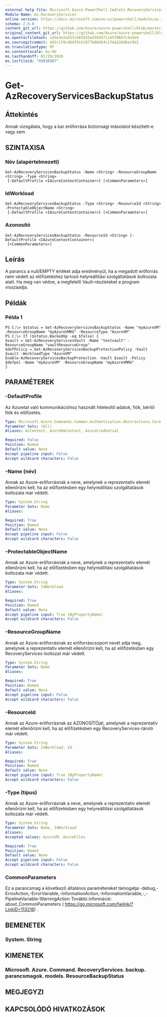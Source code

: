 ```yaml
---
external help file: Microsoft.Azure.PowerShell.Cmdlets.RecoveryServices.Backup.dll-Help.xml
Module Name: Az.RecoveryServices
online version: https://docs.microsoft.com/en-us/powershell/module/az.recoveryservices/get-azrecoveryservicesbackupstatus
schema: 2.0.0
content_git_url: https://github.com/Azure/azure-powershell/blob/master/src/RecoveryServices/RecoveryServices/help/Get-AzRecoveryServicesBackupStatus.md
original_content_git_url: https://github.com/Azure/azure-powershell/blob/master/src/RecoveryServices/RecoveryServices/help/Get-AzRecoveryServicesBackupStatus.md
ms.openlocfilehash: cd3e3e2ad33cb01935a2594571145f0667c9a3e4
ms.sourcegitcommit: 4d2c178cd6df9151877b08d54c1f4a228dbec9d1
ms.translationtype: MT
ms.contentlocale: hu-HU
ms.lasthandoff: 01/29/2020
ms.locfileid: "93838567"
---
```

# Get-AzRecoveryServicesBackupStatus

## Áttekintés
Annak vizsgálata, hogy a kar erőforrása biztonsági másolatot készített-e vagy sem.

## SZINTAXISA

### Név (alapértelmezett)
```
Get-AzRecoveryServicesBackupStatus -Name <String> -ResourceGroupName <String> -Type <String>
 [-DefaultProfile <IAzureContextContainer>] [<CommonParameters>]
```

### IdWorkload
```
Get-AzRecoveryServicesBackupStatus -Type <String> -ResourceId <String> -ProtectableObjectName <String>
 [-DefaultProfile <IAzureContextContainer>] [<CommonParameters>]
```

### Azonosító
```
Get-AzRecoveryServicesBackupStatus -ResourceId <String> [-DefaultProfile <IAzureContextContainer>]
 [<CommonParameters>]
```

## Leírás
A parancs a null/EMPTY értéket adja eredményül, ha a megadott erőforrás nem védett az előfizetéshez tartozó helyreállítási szolgáltatások boltozata alatt. Ha meg van védve, a megfelelő Vault-részleteket a program visszaadja.

## Példák

### Példa 1
```
PS C:\> $status = Get-AzRecoveryServicesBackupStatus -Name "myAzureVM" -ResourceGroupName "myAzureVMRG" -ResourceType "AzureVM"
PS C:\> If ($status.BackedUp -eq $false) {
$vault = Get-AzRecoveryServicesVault -Name "testvault" -ResourceGroupName "vaultResourceGroup"
$defPolicy = Get-AzRecoveryServicesBackupProtectionPolicy -Vault $vault -WorkloadType "AzureVM"
Enable-AzRecoveryServicesBackupProtection -Vault $vault -Policy $defpol -Name "myAzureVM" -ResourceGroupName "myAzureVMRG"
}
```

## PARAMÉTEREK

### -DefaultProfile
Az Azuretal való kommunikációhoz használt hitelesítő adatok, fiók, bérlői fiók és előfizetés.

```yaml
Type: Microsoft.Azure.Commands.Common.Authentication.Abstractions.Core.IAzureContextContainer
Parameter Sets: (All)
Aliases: AzContext, AzureRmContext, AzureCredential

Required: False
Position: Named
Default value: None
Accept pipeline input: False
Accept wildcard characters: False
```

### -Name (név)
Annak az Azure-erőforrásnak a neve, amelynek a reprezentatív elemét ellenőrizni kell, ha az előfizetésben egy helyreállítási szolgáltatások boltozata már védett.

```yaml
Type: System.String
Parameter Sets: Name
Aliases:

Required: True
Position: Named
Default value: None
Accept pipeline input: False
Accept wildcard characters: False
```

### -ProtectableObjectName
Annak az Azure-erőforrásnak a neve, amelynek a reprezentatív elemét ellenőrizni kell, ha az előfizetésben egy helyreállítási szolgáltatások boltozata már védett.

```yaml
Type: System.String
Parameter Sets: IdWorkload
Aliases:

Required: True
Position: Named
Default value: None
Accept pipeline input: True (ByPropertyName)
Accept wildcard characters: False
```

### -ResourceGroupName
Annak az Azure-erőforrásnak az erőforráscsoport nevét adja meg, amelynek a reprezentatív elemét ellenőrizni kell, ha az előfizetésben egy RecoveryServices-boltozat már védett.

```yaml
Type: System.String
Parameter Sets: Name
Aliases:

Required: True
Position: Named
Default value: None
Accept pipeline input: False
Accept wildcard characters: False
```

### -ResourceId
Annak az Azure-erőforrásnak az AZONOSÍTÓját, amelynek a reprezentatív elemét ellenőrizni kell, ha az előfizetésben egy RecoveryServices-tároló már védett.

```yaml
Type: System.String
Parameter Sets: IdWorkload, Id
Aliases:

Required: True
Position: Named
Default value: None
Accept pipeline input: True (ByPropertyName)
Accept wildcard characters: False
```

### -Type (típus)
Annak az Azure-erőforrásnak a neve, amelynek a reprezentatív elemét ellenőrizni kell, ha az előfizetésben egy helyreállítási szolgáltatások boltozata már védett.

```yaml
Type: System.String
Parameter Sets: Name, IdWorkload
Aliases:
Accepted values: AzureVM, AzureFiles

Required: True
Position: Named
Default value: None
Accept pipeline input: False
Accept wildcard characters: False
```

### CommonParameters
Ez a parancsmag a következő általános paramétereket támogatja:-debug,-ErrorAction,-ErrorVariable,-InformationAction,-InformationVariable,-,-PipelineVariable-WarningAction További információ: about_CommonParameters ( https://go.microsoft.com/fwlink/?LinkID=113216) .

## BEMENETEK

### System. String

## KIMENETEK

### Microsoft. Azure. Command. RecoveryServices. backup. parancsmagok. models. ResourceBackupStatus

## MEGJEGYZI

## KAPCSOLÓDÓ HIVATKOZÁSOK
